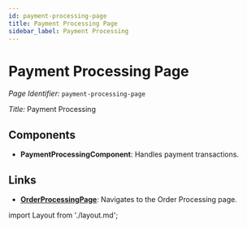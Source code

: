 ```yaml
---
id: payment-processing-page
title: Payment Processing Page
sidebar_label: Payment Processing
---
```


# Payment Processing Page

*Page Identifier:* `payment-processing-page`

*Title:* Payment Processing

## Components
- **PaymentProcessingComponent**: Handles payment transactions.


## Links
- [**OrderProcessingPage**](/docs/pages/order-processing-page): Navigates to the Order Processing page.

import Layout from './layout.md';

<Layout />


